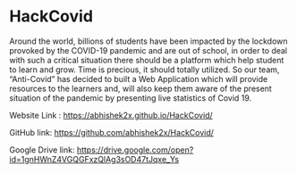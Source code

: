 # HackCovid


Around the world, billions of students have been impacted by the lockdown provoked by the COVID-19 pandemic and are out of school, in order to deal with such a critical situation there should be a platform which help student to learn and grow. Time is precious, it should totally utilized. So our team, “Anti-Covid” has decided to built a Web Application which will provide resources to the learners and, will also keep them aware of the present situation of the pandemic by presenting live statistics of Covid 19.

Website Link : https://abhishek2x.github.io/HackCovid/

GitHub link: https://github.com/abhishek2x/HackCovid/

Google Drive link: 
https://drive.google.com/open?id=1gnHWnZ4VGQGFxzQlAg3sOD47tJqxe_Ys
